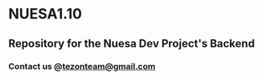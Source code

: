 # NUESA1.10
## Repository for the Nuesa Dev Project's Backend
### Contact us @tezonteam@gmail.com  
